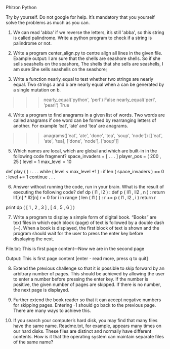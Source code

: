 Phitron Python


Try by yourself. Do not google for help. It’s mandatory that you yourself solve the problems as much as you can.

1. We can read 'abba' if we reverse the letters, it’s still 'abba', so this string is called palindrome. Write a python program to check if a string is palindrome or not. 

2. Write a program center_align.py to centre align all lines in the given file.
Example output: 
I am sure that the shells are seashore shells. 
So if she sells seashells on the seashore, 
The shells that she sells are seashells, 
I am sure She sells seashells on the seashore;


3. Write a function nearly_equal to test whether two strings are nearly equal. Two strings a and b are nearly equal when a can be generated by a single mutation on b.
>>> nearly_equal('python', 'perl') 
False 
>>> nearly_equal('perl', 'pearl') 
True


4.  Write a program to find anagrams in a given list of words. Two words are called anagrams if one word can be formed by rearranging letters of another. For example ‘eat’, ‘ate’ and ‘tea’ are anagrams.
>>> anagrams(['eat', 'ate', 'done', 'tea', 'soup', 'node']) 
[['eat', 'ate', 'tea], ['done', 'node'], ['soup']]


5. Which names are local, which are global and which are built-in in the following code fragment? 
space_invaders = [ . . . ] 
player_pos = ( 200 , 25 ) 
level = 1 max_level = 10 

def play ( ) : 
     . . . 
    while ( level < max_level +1 ) :
         if len ( space_invaders ) == 0 : 
            level += 1 
            continue 
. . .



6. Answer without running the code, run in your brain.
What is the result of executing the following code? 
def dp ( l1 , l2 ) : 
    def p ( ll1 , ll2 , n ) : 
        return ll1[n] * ll2[n] 
    r = 0 
    for i in range ( len ( l1 ) ) : 
      r += p ( l1 , l2 , i ) 
    return r 


print dp ( [ 1 , 2 , 3 ] , [ 4 , 5 , 6 ] )



7. Write a program to display a simple form of digital book. “Books” are text files in which each block (page) of text is followed by a double dash (--). When a book is displayed, the first block of text is shown and the program should wait for the user to press the enter key before displaying the next.

File.txt:
This is first page content--Now we are in the second page


Output:
This is first page content
[enter - read more, press q to quit]



8. Extend the previous challenge so that it is possible to skip forward by an arbitrary number of pages. This should be achieved by allowing the user to enter a number before pressing the enter key. If the number is positive, the given number of pages are skipped. If there is no number, the next page is displayed.

9. Further extend the book reader so that it can accept negative numbers for skipping pages. Entering -1 should go back to the previous page. There are many ways to achieve this.

10. If you search your computer’s hard disk, you may find that many files have the same name. Readme.txt, for example, appears many times on our hard disks. These files are distinct and normally have different contents. How is it that the operating system can maintain separate files of the same name?



